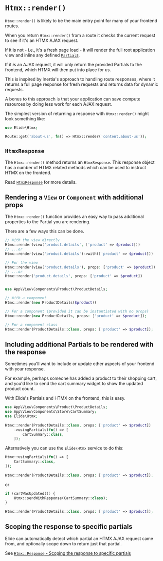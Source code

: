 # `Htmx::render()`

`Htmx::render()` is likely to be the main entry point for many of your frontend routes.

When you return `Htmx::render()` from a route it checks the current request to see if it's an HTMX AJAX request. 

If it is not - i.e., it's a fresh page load - it will render the full root application view and inline any defined [`Partial`s](partials.md). 

If it _is_ an AJAX request, it will only return the provided Partials to the frontend, which HTMX will then put into place for us.

This is inspired by Inertia's approach to handling route responses, where it returns a full page response for fresh requests and returns data for dynamic requests.

A bonus to this approach is that your application can save compute resources by doing less work for each AJAX request.

The simplest version of returning a response with `Htmx::render()` might look something like:

```php
use Elide\Htmx;

Route::get('about-us', fn() => Htmx::render('content.about-us'));
```


## `HtmxResponse`

The `Htmx::render()` method returns an `HtmxResponse`. This response object has a number of HTMX related methods which can be used to instruct HTMX on the frontend.

Read [`HtmxResponse`](htmx-response.md) for more details.

## Rendering a `View` or `Component` with additional props

The `Htmx::render()` function provides an easy way to pass additional properties to the Partial you are rendering.

There are a few ways this can be done.

```php
// With the view directly
Htmx::render(view('product.details', ['product' => $product]))
// ...or
Htmx::render(view('product.details')->with(['product' => $product]))

// For the view
Htmx::render(view('product.details'), props: ['product' => $product])
// ...or
Htmx::render('product.details', props: ['product' => $product])


use App\View\Components\Product\ProductDetails;

// With a component
Htmx::render(new ProductDetails($product))

// For a component (provided it can be instantiated with no props)
Htmx::render(new ProductDetails, props: ['product' => $product]);

// For a component class
Htmx::render(ProductDetails::class, props: ['product' => $product]);
```

## Including additional Partials to be rendered with the response

Sometimes you'll want to include or update other aspects of your frontend with your response. 

For example, perhaps someone has added a product to their shopping cart, and you'd like to send the cart summary widget to show the updated product count.

With Elide's Partials and HTMX on the frontend, this is easy.

```php
use App\View\Components\Product\ProductDetails;  
use App\View\Components\Store\CartSummary;  
use Elide\Htmx;  
  
Htmx::render(ProductDetails::class, props: ['product' => $product])  
    ->usingPartials(fn() => [  
        CartSummary::class,  
    ]);
```

Alternatively you can use the `Elide\Htmx` service to do this:

```php
Htmx::usingPartials(fn() => [  
    CartSummary::class,  
]);  
  
Htmx::render(ProductDetails::class, props: ['product' => $product]);
```

or

```php
if (cartWasUpdated()) {  
    Htmx::sendWithResponse(CartSummary::class);  
}  
  
Htmx::render(ProductDetails::class, props: ['product' => $product]);
```

## Scoping the response to specific partials

Elide can automatically detect which partial an HTMX AJAX request came from, and optionally scope down to return just that partial.

See [`Htmx::Response` - Scoping the response to specific partials](htmx-response.md#Scoping%20the%20response%20to%20specific%20partials)

